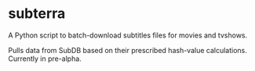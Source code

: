 # subterra
A Python script to batch-download subtitles files for movies and tvshows.

Pulls data from SubDB based on their prescribed hash-value calculations. Currently in pre-alpha.
